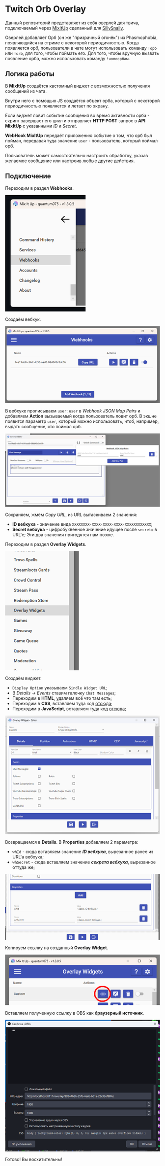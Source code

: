 # Twitch Orb Overlay

Данный репозиторий представляет из себя оверлей для твича, подключаемый через [MixItUp](https://github.com/SaviorXTanren/mixer-mixitup) сделанный для [SillySnaily](https://www.twitch.tv/sillysnaily).

Оверлей добавляет Орб (он же "призрачный огонёк") из Phasmophobia, появляющийся на стриме с некоторой периодичностью.
Когда появляется орб, пользователи в чате могут использовать команду `!орб` или `!orb`, для того, чтобы поймать его.
Для того, чтобы вручную вызвать появление орба, можно использовать команду `!чопоорбам`.

## Логика работы

В **MixItUp** создаётся кастомный виджет с возможностью получения сообщений из чата.

Внутри него с помощью JS создаётся объект орба, который с некоторой периодичностью появляется и летает по экрану.

Если виджет ловит событие сообщения во время активности орба - скрипт завершает его цикл и отправляет **HTTP POST** запрос в **API MixItUp** с указанными *ID* и *Secret*.

**WebHook MixItUp** передаёт приложению событие о том, что орб был пойман, передавая туда значение `user` - пользователь, который поймал орб.

Пользователь может самостоятельно настроить обработку, указав желаемое сообщение или настроив любые другие действия.

## Подключение

Переходим в раздел **Webhooks**.

![Step 1](doc/step1.png)

Создаём вебхук.

![Step 2](doc/step2.png)

В вебхуке прописываем `user`: `user` в *Webhook JSON Map Pairs* и добавляем **Action** вызываемый когда пользователь ловит орб. В экшне появится параметр `user`, который можно использовать, чтоб, например, выдать сообщение, кто поймал орб.

![Step 3](doc/step3.png)

Сохраняем, жмём *Copy URL*, из URL вытаскиваем 2 значения:
- **ID вебкуха** - значение вида `XXXXXXXX-XXXX-XXXX-XXXX-XXXXXXXXXXXX`;
- **Secret вебхука** - цифробуквенное значение идущее после `secret=` в URL'е;
Эти два значения пригодятся нам позже.

Переходим в раздел **Overlay Widgets**.

![Step 4](doc/step4.png)

Создаём виджет.
- `Display Option` указываем `Sindle Widget URL`;
- В *Details* -> *Events* ставим галочку `Chat Messages`;
- Переходим в **HTML**, удаляем всё что там есть;
- Переходим в **CSS**, вставляем туда код [отсюда](orb.css);
- Переходим в **JavaScript**, вставляем туда код [отсюда](orb.js);

![Step 5](doc/step5.png)

Возвращаемся в **Details**. В **Properties** добавляем 2 параметра:
- `whId` - сюда вставляем значение ***ID вебхука***, вырезанное ранее из URL'а вебхука;
- `whSecret` - сюда вставляем значение ***секрета вебхука***, вырезанное оттуда же;

![Step 6](doc/step6.png)

Копируем ссылку на созданный **Overlay Widget**.

![Step 7](doc/step7.png)

Вставляем полученную ссылку в OBS как **браузерный источник**.

![Step 8](doc/step8.png)

Готово! Вы восхитительны!
